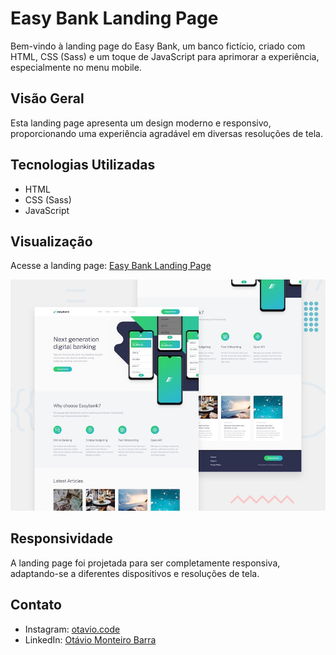 # Easy Bank Landing Page

Bem-vindo à landing page do Easy Bank, um banco fictício, criado com HTML, CSS (Sass) e um toque de JavaScript para aprimorar a experiência, especialmente no menu mobile.

## Visão Geral

Esta landing page apresenta um design moderno e responsivo, proporcionando uma experiência agradável em diversas resoluções de tela.

## Tecnologias Utilizadas

- HTML
- CSS (Sass)
- JavaScript

## Visualização

Acesse a landing page: [Easy Bank Landing Page](https://merry-bublanina-cfaa26.netlify.app/)

![imagem do projeto](./design/desktop-preview.jpg)


## Responsividade

A landing page foi projetada para ser completamente responsiva, adaptando-se a diferentes dispositivos e resoluções de tela.

## Contato

- Instagram: [otavio.code](https://www.instagram.com/otavio.code/)
- LinkedIn: [Otávio Monteiro Barra](https://www.linkedin.com/in/ot%C3%A1vio-monteiro-barra-a9aa83296/)
